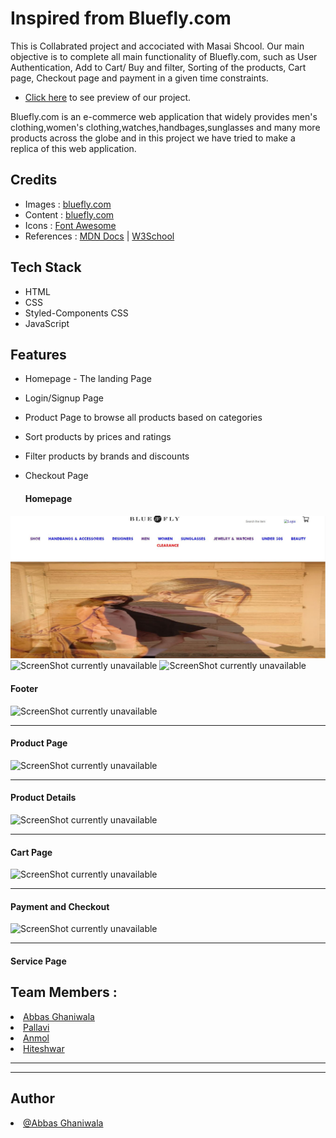 # Inspired from Bluefly.com

This is Collabrated project and accociated with Masai Shcool.
Our main objective is to complete all main functionality of Bluefly.com, such as User Authentication, Add to Cart/ Buy and filter, Sorting of the products, Cart page, Checkout page and payment in a given time constraints.

- [Click here](https://effervescent-moxie-7cbfe5.netlify.app/) to see preview of our project.

Bluefly.com is an e-commerce web application that widely provides men's clothing,women's clothing,watches,handbages,sunglasses and many more products across the globe and in this project we have tried to make a replica of this web application.

## Credits

- Images : [bluefly.com](https://www.bluefly.com/)
- Content : [bluefly.com](https://www.bluefly.com/)
- Icons : [Font Awesome](https://fontawesome.com/)
- References : [MDN Docs](https://developer.mozilla.org/en-US/) | [W3School](https://www.w3schools.com/)

## Tech Stack

- HTML
- CSS
- Styled-Components CSS
- JavaScript


## Features
- Homepage - The landing Page
- Login/Signup Page 
- Product Page to browse all products based on categories
- Sort products by prices and ratings
- Filter products by brands and discounts
- Checkout Page

  <h4>Homepage</h4>
 <img src="homepage1.jpg" alt="ScreenShot currently unavailable"/>

 <img src="./frontend/src/assets/readme images/Screenshot from 2022-07-24 12-58-05.png" alt="ScreenShot currently unavailable"/>

 <img src="./frontend/src/assets/readme images/Screenshot from 2022-07-24 12-58-12.png" alt="ScreenShot currently unavailable"/>

  <h4>Footer</h4>
 <img src="./frontend/src/assets/readme images/Screenshot from 2022-07-24 12-58-20.png" alt="ScreenShot currently unavailable"/>

  <hr>
  
  <h4>Product Page</h4>
  <img src="./frontend/src/assets/readme images/Screenshot from 2022-07-24 12-58-58.png" alt="ScreenShot currently unavailable"/>
  
  <hr>
  <h4>Product Details</h4>
  <img src="/frontend/src/assets/readme images/Screenshot from 2022-07-24 12-59-10.png" alt="ScreenShot currently unavailable"/>
  <hr>
  <h4>Cart Page</h4>
 <img src="/frontend/src/assets/readme images/Screenshot from 2022-07-24 12-59-18.png" alt="ScreenShot currently unavailable"/>
  <hr>
  <h4>Payment and Checkout</h4>
   <img src="/frontend/src/assets/readme images/Screenshot from 2022-07-24 12-59-32.png" alt="ScreenShot currently unavailable"/>
  <hr>
  <h4>Service Page</h4>

<h2>Team Members :</h2>

  <li><a href="https://github.com/abbas5152">
Abbas Ghaniwala</a></li>
  <li><a href="https://github.com/">Pallavi</a></li>
  <li><a href="https://github.com/">
Anmol</a></li>
  <li><a href="https://github.com/">Hiteshwar</a></li>
<!--   <li><a href="https://github.com/gautam6023">Gautam Gohil</a></li> -->
 <hr><hr>
  
<h2>Author</h2>
  <li><a href="https://github.com/abbas5152">@Abbas Ghaniwala</a></li>
